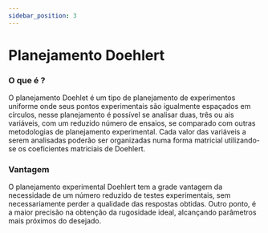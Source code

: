 ```yaml
---
sidebar_position: 3
---
```


# Planejamento Doehlert

### O que é ?

O planejamento Doehlet é um tipo de planejamento de experimentos uniforme onde seus pontos experimentais são igualmente espaçados em círculos, nesse planejamento é possível se analisar duas, três ou ais variáveis, com um reduzido número de ensaios, se comparado com outras metodologias de planejamento experimental. Cada valor das variáveis a serem analisadas poderão ser organizadas numa forma matricial utilizando-se os coeficientes matriciais de Doehlert.

### Vantagem

O planejamento experimental Doehlert tem a grade vantagem da necessidade de um número reduzido de testes experimentais, sem necessariamente perder a qualidade das respostas obtidas. Outro ponto, é a maior precisão na obtenção da rugosidade ideal, alcançando parâmetros mais próximos do desejado.